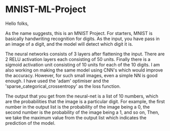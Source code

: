 # MNIST-ML-Project
Hello folks,

As the name suggests, this is an MNIST Project. For starters, MNIST is basically handwriting recognition for digits. 
As the input, you have pass in an image of a digit, and the model will detect which digit it is. 

The neural networks consists of 3 layers after flattening the input. There are 2 RELU activation layers each consisting of 50 units.
Finally there is a sigmoid activation unit consisting of 10 units for each of the 10 digits.
I am also working on making the same model using CNN's which would improve the accuracy. However, for such small images, even a simple NN is good enough.
I have used the 'adam' optimiser and the 'sparse_categorical_crossentropy' as the loss function.

The output that you get from the neural-net is a list of 10 numbers, which are the probabilities that the image is a particular digit.
For example, the first number in the output list is the probability of the image being a 0, the second number is the probability of the image being a 1, and so on,
Then, we take the maximum value from the output list which indicates the prediction of the model.
